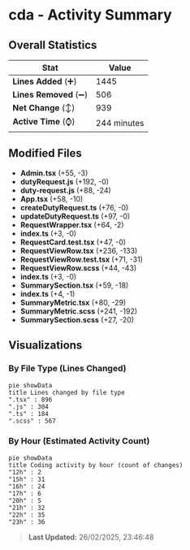 # cda - Activity Summary 

## Overall Statistics

| Stat                   | Value                                                             |
| ---------------------- | ----------------------------------------------------------------- |
| **Lines Added** (➕)   | 1445                                          |
| **Lines Removed** (➖) | 506                                        |
| **Net Change** (↕)    | 939                |
| **Active Time** (⌚)   | 244 minutes |


## Modified Files
- **Admin.tsx** (+55, -3)
- **dutyRequest.js** (+192, -0)
- **duty-request.js** (+88, -24)
- **App.tsx** (+58, -10)
- **createDutyRequest.ts** (+76, -0)
- **updateDutyRequest.ts** (+97, -0)
- **RequestWrapper.tsx** (+64, -2)
- **index.ts** (+3, -0)
- **RequestCard.test.tsx** (+47, -0)
- **RequestViewRow.tsx** (+236, -133)
- **RequestViewRow.test.tsx** (+71, -31)
- **RequestViewRow.scss** (+44, -43)
- **index.ts** (+3, -0)
- **SummarySection.tsx** (+59, -18)
- **index.ts** (+4, -1)
- **SummaryMetric.tsx** (+80, -29)
- **SummaryMetric.scss** (+241, -192)
- **SummarySection.scss** (+27, -20)

## Visualizations

### By File Type (Lines Changed)

```mermaid
pie showData
title Lines changed by file type
".tsx" : 896
".js" : 304
".ts" : 184
".scss" : 567
```

### By Hour (Estimated Activity Count)

```mermaid
pie showData
title Coding activity by hour (count of changes)
"12h" : 2
"15h" : 31
"16h" : 24
"17h" : 6
"20h" : 5
"21h" : 32
"22h" : 35
"23h" : 36
```


> **Last Updated:** 26/02/2025, 23:46:48